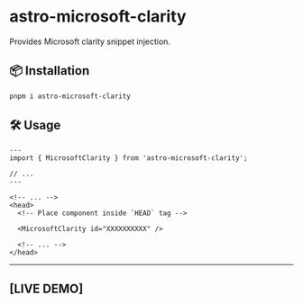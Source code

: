 # astro-microsoft-clarity

Provides Microsoft clarity snippet injection.

## 📦  Installation

```sh
pnpm i astro-microsoft-clarity
```

## 🛠  Usage

```astro
---
import { MicrosoftClarity } from 'astro-microsoft-clarity';

// ...
---
```

```astro
<!-- ... -->
<head>
  <!-- Place component inside `HEAD` tag -->

  <MicrosoftClarity id="XXXXXXXXXX" />

  <!-- ... -->
</head>
```

<div class="git-footer">

---

## [LIVE DEMO]
  
